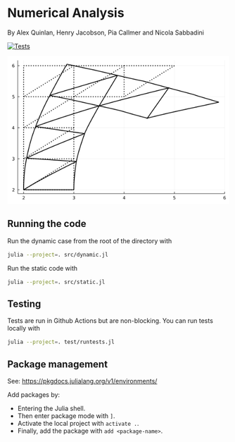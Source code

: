 # Numerical Analysis

By Alex Quinlan, Henry Jacobson, Pia Callmer and Nicola Sabbadini

[![Tests](https://github.com/alexQueue/NumericalAnalysis/actions/workflows/test.yml/badge.svg?branch=main)](https://github.com/alexQueue/NumericalAnalysis/actions/workflows/test.yml)

![Latest beam animation](/img/framework_dynamic.gif)

## Running the code
Run the dynamic case from the root of the directory with
```bash
julia --project=. src/dynamic.jl
```
Run the static code with
```bash
julia --project=. src/static.jl
```

## Testing

Tests are run in Github Actions but are non-blocking. You can run tests locally with
```bash
julia --project=. test/runtests.jl
````

## Package management

See: https://pkgdocs.julialang.org/v1/environments/

Add packages by:
* Entering the Julia shell.
* Then enter package mode with `]`.
* Activate the local project with `activate .`.
* Finally, add the package with `add <package-name>`.
